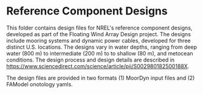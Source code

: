# Reference Component Designs

This folder contains design files for NREL's reference component designs, developed as part of the Floating Wind Array Design project. The designs include mooring systems and dynamic power cables, developed for three distinct U.S. locations. The designs vary in water depths, ranging from deep water (800 m) to intermediate (200 m) to to shallow (80 m), and metocean conditions. The design process and design details are described in https://www.sciencedirect.com/science/article/pii/S002980182500188X.

The design files are provided in two formats (1) MoorDyn input files and (2) FAModel onotology yamls.


